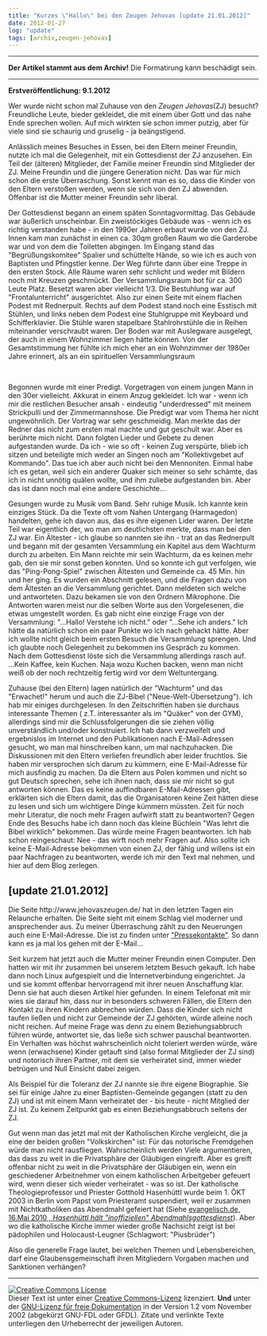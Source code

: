 ```yaml
---
title: "Kurzes \"Hallo\" bei den Zeugen Jehovas [update 21.01.2012]"
date: 2012-01-27
log: "update"
tags: [archiv,zeugen-jehovas]
---
```

<hr><b>Der Artikel stammt aus dem Archiv!</b> Die Formatirung kann beschädigt sein.<hr>
<p><b>Erstveröffentlichung: 9.1.2012</b></p>

<p>Wer wurde nicht schon mal Zuhause von den <i>Zeugen Jehovas</i>(ZJ) besucht? Freundliche Leute, bieder gekleidet, die mit einem &uuml;ber Gott und das nahe Ende sprechen wollen. Auf mich wirkten sie schon immer putzig, aber f&uuml;r viele sind sie schaurig und gruselig - ja be&auml;ngstigend.</p>
<p>Anl&auml;sslich meines Besuches in Essen, bei den Eltern meiner Freundin, nutzte ich mal die Gelegenheit, mit ein Gottesdienst der ZJ anzusehen. Ein Teil der (&auml;lteren) Mitglieder, der Familie meiner Freundin sind Mitglieder der ZJ. Meine Freundin und die j&uuml;ngere Generation nicht. Das war f&uuml;r mich schon die erste &Uuml;berraschung. Sonst kennt man es so, dass die Kinder von den Eltern versto&szlig;en werden, wenn sie sich von den ZJ abwenden. Offenbar ist die Mutter meiner Freundin sehr liberal. </p>
<p>Der Gottesdienst begann an einem sp&auml;ten Sonntagvormittag. Das Geb&auml;ude war &auml;u&szlig;erlich unscheinbar. Ein zweist&ouml;ckiges Geb&auml;ude was - wenn ich es richtig verstanden habe - in den 1990er Jahren erbaut wurde von den ZJ. Innen kam man zun&auml;chst in einen ca. 30qm gro&szlig;en Raum wo die Garderobe war und von dem die Toiletten abgingen. Im Eingang stand das &quot;Begr&uuml;&szlig;ungskomitee&quot; Spalier und sch&uuml;ttelte H&auml;nde, so wie ich es auch von Baptisten und Pfingstler kenne. Der Weg f&uuml;hrte dann &uuml;ber eine Treppe in den ersten Stock. Alle R&auml;ume waren sehr schlicht und weder mit Bildern noch mit Kreuzen geschm&uuml;ckt. Der Versammlungsraum bot f&uuml;r ca. 300 Leute Platz. Besetzt waren aber vielleicht 1/3. Die Bestuhlung war auf &quot;Frontalunterricht&quot; ausgerichtet. Also zur einen Seite mit einem flachen Podest mit Rednerpult. Rechts auf dem Podest stand noch eine Esstisch mit St&uuml;hlen, und links neben dem Podest eine Stuhlgruppe mit Keyboard und Schifferklavier. Die St&uuml;hle waren stapelbare Stahlrohrst&uuml;hle die in Reihen miteinander verschraubt waren. Der Boden war mit Auslegware ausgelegt, der auch in einem Wohnzimmer liegen h&auml;tte k&ouml;nnen. Von der Gesamtstimmung her f&uuml;hlte ich mich eher an ein Wohnzimmer der 1980er Jahre erinnert, als an ein spirituellen Versammlungsraum</p>
<p>&nbsp;</p>
<p>Begonnen wurde mit einer Predigt. Vorgetragen von einem jungen Mann in den 30er vielleicht. Akkurat in einem Anzug gekleidet. Ich war - wenn ich mir die restlichen Besucher ansah - eindeutig &quot;underdressed&quot; mit meinem Strickpulli und der Zimmermannshose. Die Predigt war vom Thema her nicht ungew&ouml;hnlich. Der Vortrag war sehr geschmeidig. Man merkte das der Redner das nicht zum ersten mal machte und gut geschult war. Aber es ber&uuml;hrte mich nicht. Dann folgten Lieder und Gebete zu denen aufgestanden wurde. Da ich - wie so oft - keinen Zug versp&uuml;rte, blieb ich sitzen und beteiligte mich weder an Singen noch am &quot;Kollektivgebet auf Kommando&quot;. Das tue ich aber auch nicht bei den Mennoniten. Einmal habe ich es getan, weil sich ein anderer Quaker sich meiner so sehr sch&auml;mte, das ich in nicht unn&ouml;tig qu&auml;len wollte, und ihm zuliebe aufgestanden bin. Aber das ist dann noch mal eine andere Geschichte...</p>
<p>Gesungen wurde zu Musik vom Band. Sehr ruhige Musik. Ich kannte kein einziges St&uuml;ck. Da die Texte oft vom Nahen Untergang (Harmagedon) handelten, gehe ich davon aus, das es ihre eigenen Lider waren. Der letzte Teil war eigentlich der, wo man am deutlichsten merkte, dass man bei den ZJ war. Ein &Auml;ltester - ich glaube so nannten sie ihn - trat an das Rednerpult und begann mit der gesamten Versammlung ein Kapitel aus dem Wachturm durch zu arbeiten. Ein Mann reichte mir sein Wachturm, da es keinen mehr gab, den sie mir sonst geben konnten. Und so konnte ich gut verfolgen, wie das &quot;Ping-Pong-Spiel&quot; zwischen &Auml;ltesten und Gemeinde ca. 45 Min. hin und her ging. Es wurden ein Abschnitt gelesen, und die Fragen dazu von dem &Auml;ltesten an die Versammlung gerichtet. Dann meldeten sich welche und antworteten. Dazu bekamen sie von den Ordnern Mikrophone. Die Antworten waren meist nur die selben Worte aus den Vorgelesenen, die etwas umgestellt worden. Es gab nicht eine einzige Frage von der Versammlung: &quot;...Hallo! Verstehe ich nicht.&quot; oder &quot;...Sehe ich anders.&quot; Ich h&auml;tte da nat&uuml;rlich schon ein paar Punkte wo ich nach gehackt h&auml;tte. Aber ich wollte nicht gleich beim ersten Besuch die Versammlung sprengen. Und ich glaubte noch Gelegenheit zu bekommen ins Gespr&auml;ch zu kommen. Nach dem Gottesdienst l&ouml;ste sich die Versammlung allerdings rasch auf. ...Kein Kaffee, kein Kuchen. Naja wozu Kuchen backen, wenn man nicht wei&szlig; ob der noch rechtzeitig fertig wird vor dem Weltuntergang.</p>
<p>Zuhause (bei den Eltern) lagen nat&uuml;rlich der &quot;Wachturm&quot; und das &quot;Erwachet!&quot; herum und auch die ZJ-Bibel (&quot;Neue-Welt-&Uuml;bersetzung&quot;). Ich hab mir einiges durchgelesen. In den Zeitschriften haben sie durchaus interessante Themen ( z.T. interessanter als im &quot;Qu&auml;ker&quot; von der GYM), allerdings sind mir die Schlussfolgerungen die sie ziehen v&ouml;llig unverst&auml;ndlich und/oder konstruiert. Ich hab dann verzweifelt und ergebnislos im Internet und den Publikationen nach E-Mail-Adressen gesucht, wo man mal hinschreiben kann, um mal nachzuhacken. Die Diskussionen mit den Eltern verliefen freundlich aber leider fruchtlos. Sie haben mir versprochen sich darum zu k&uuml;mmern, eine E-Mail-Adresse f&uuml;r mich ausfindig zu machen. Da die Eltern aus Polen kommen und nicht so gut Deutsch sprechen, sehe ich ihnen nach, dass sie mir nicht so gut antworten k&ouml;nnen. Das es keine auffindbaren E-Mail-Adressen gibt, erkl&auml;rten sich die Eltern damit, das die Organisatoren keine Zeit h&auml;tten diese zu lesen und sich um wichtigere Dinge k&uuml;mmern m&uuml;ssten. Zeit f&uuml;r noch mehr Literatur, die noch mehr Fragen aufwirft statt zu beantworten? Gegen Ende des Besuchs habe ich dann noch das kleine B&uuml;chlein &quot;Was lehrt die Bibel wirklich&quot; bekommen. Das w&uuml;rde meine Fragen beantworten. Ich hab schon reingeschaut: Nee - das wirft noch mehr Fragen auf. Also sollte ich keine E-Mail-Adresse bekommen von einen ZJ, der f&auml;hig und willens ist ein paar Nachfragen zu beantworten, werde ich mir den Text mal nehmen, und hier auf dem Blog zerlegen.</p>

<h2>[update 21.01.2012]</h2>

<p>Die Seite http://www.jehovaszeugen.de/ hat in den letzten Tagen ein Relaunche erhalten. Die Seite sieht  mit einem Schlag viel moderner und ansprechender aus. Zu meiner Überraschung zählt zu den Neuerungen auch eine E-Mail-Adresse. Die ist zu finden unter <a href="Pressekontakte.14.0.html http://www.jehovaszeugen.de/Pressekontakte.14.0.html">"Pressekontakte"</a>. So dann kann es ja mal los gehen mit der E-Mail...</p>

<p>Seit kurzem hat jetzt auch die Mutter meiner Freundin einen Computer. Den hatten wir mit ihr zusammen bei unserem letztem Besuch gekauft. Ich habe dann noch Linux aufgespielt und die Internetverbindung eingerichtet. Ja und sie kommt offenbar hervorragend  mit ihrer neuen Anschaffung klar. Denn sie hat auch diesen Artikel hier gefunden. In einem Telefonat mit mir wies sie darauf hin, dass nur in besonders schweren Fällen, die Eltern den Kontakt zu ihren Kindern abbrechen würden. Dass die Kinder sich nicht taufen ließen und nicht zur Gemeinde der ZJ gehörten, würde alleine noch nicht reichen. Auf meine Frage was denn zu einem Beziehungsabbruch führen würde, antwortet sie, das ließe sich schwer pauschal beantworten. Ein Verhalten was höchst wahrscheinlich nicht toleriert werden würde, wäre wenn (erwachsene) Kinder getauft sind (also formal Mitglieder der ZJ sind) und notorisch ihren Partner, mit dem sie verheiratet sind, immer wieder betrügen und Null Einsicht dabei zeigen.</p>

<p>Als Beispiel für die Toleranz der ZJ nannte sie ihre eigene Biographie. Sie sei für einige Jahre zu einer Baptisten-Gemeinde gegangen (statt zu den ZJ) und ist mit einem Mann verheiratet der - bis heute - nicht Mitglied der ZJ ist. Zu keinem Zeitpunkt gab es einen Beziehungsabbruch seitens der ZJ. </p>

<p>Gut wenn man das jetzt mal mit der Katholischen Kirche vergleicht, die ja eine der beiden großen "Volkskirchen" ist: Für das notorische Fremdgehen würde man nicht rausfliegen. Wahrscheinlich werden Viele argumentieren, das dass zu weit in die Privatsphäre der Gläubigen eingreift. Aber es greift offenbar nicht zu weit in die Privatsphäre der Gläubigen ein, wenn ein geschiedener Arbeitnehmer von einem katholischen Arbeitgeber gefeuert wird, wenn dieser sich wieder verheiratet - was so ist. Der katholische Theologieprofessor und Priester Gotthold Hasenhüttl wurde beim 1. ÖKT 2003 in Berlin vom Papst vom Priesteramt suspendiert, weil er zusammen mit Nichtkatholiken das Abendmahl gefeiert hat (Siehe <a href="http://www.evangelisch.de/themen/religion/hasenh%C3%BCttl-h%C3%A4lt-inoffiziellen-abendmahlsgottesdienst17877">evangelisch.de, 16.Mai 2010
, <i>Hasenhüttl hält "inoffiziellen" Abendmahlsgottesdienst</i></a>). Aber wo die katholische Kirche immer wieder große Nachsicht zeigt ist bei pädophilen und Holocaust-Leugner (Schlagwort: "Piusbrüder")</p>

<p>Also die generelle Frage lautet, bei welchen Themen und Lebensbereichen, darf eine Glaubensgemeinschaft ihren Mitgliedern Vorgaben machen und Sanktionen verhängen?</p>


<hr />
<p><a href="http://creativecommons.org/licenses/by-sa/3.0/de/" rel="license"><img src="http://i.creativecommons.org/l/by-sa/3.0/de/88x31.png" style="border-width: 0pt;" alt="Creative Commons License" /></a><br />
Dieser <span rel="dc:type" href="http://purl.org/dc/dcmitype/Text" xmlns:dc="http://purl.org/dc/elements/1.1/">Text</span> ist unter einer <a href="http://creativecommons.org/licenses/by-sa/3.0/de/" rel="license">Creative Commons-Lizenz</a> lizenziert. <b>Und</b> unter der <a href="http://de.wikipedia.org/wiki/GFDL">GNU-Lizenz f&uuml;r freie Dokumentation</a> in der Version 1.2 vom November 2002 (abgek&uuml;rzt GNU-FDL oder GFDL). Zitate und verlinkte Texte unterliegen den Urheberrecht der jeweiligen Autoren.</p>


